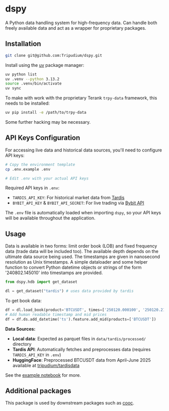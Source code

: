 # dspy

A Python data handling system for high-frequency data. Can handle both freely available data and act as a wrapper for proprietary packages.

## Installation

```zsh
git clone git@github.com:Tripudium/dspy.git
```

Install using the [uv](https://docs.astral.sh/uv/) package manager:

```zsh
uv python list
uv .venv --python 3.13.2
source .venv/bin/activate
uv sync
```

To make with work with the proprietary Terank ```trpy-data``` framework, this needs to be installed:

```zsh
uv pip install -e /path/to/trpy-data
```

Some further hacking may be necessary.

## API Keys Configuration

For accessing live data and historical data sources, you'll need to configure API keys:

```bash
# Copy the environment template
cp .env.example .env

# Edit .env with your actual API keys
```

Required API keys in `.env`:
- `TARDIS_API_KEY`: For historical market data from [Tardis](https://tardis.dev/)
- `BYBIT_API_KEY` & `BYBIT_API_SECRET`: For live trading via [Bybit API](https://www.bybit.com/app/user/api-management)

The `.env` file is automatically loaded when importing `dspy`, so your API keys will be available throughout the application.

## Usage

Data is available in two forms: limit order book (LOB) and fixed frequency data (trade data will be included too). The available depth depends on the ultimate data source being used. The timestamps are given in nanosecond resolution as Unix timestamps. A simple dataloader and some helper function to convert Python datetime objects or strings of the form '240802.145010' into timestamps are provided.

```python
from dspy.hdb import get_dataset

dl = get_dataset("tardis") # uses data provided by tardis
```

To get book data:

```python
df = dl.load_book(product='BTCUSDT', times=['250120.000100', '250120.215000'], depth=10)
# Add human readable timestamp and mid prices
df = df.ds.add_datetime('ts').feature.add_mid(products=['BTCUSDT'])
```

**Data Sources:**
- **Local data**: Expected as parquet files in `data/tardis/processed/` directory
- **Tardis API**: Automatically fetches and preprocesses data (requires `TARDIS_API_KEY` in `.env`)
- **HuggingFace**: Preprocessed BTCUSDT data from April-June 2025 available at [tripudium/tardisdata](https://huggingface.co/datasets/tripudium/tardisdata/tree/main)

See the [example notebook](examples/dataloading.ipynb) for more.

## Additional packages

This package is used by downstream packages such as [cooc](https://github.com/Tripudium/cooc).





